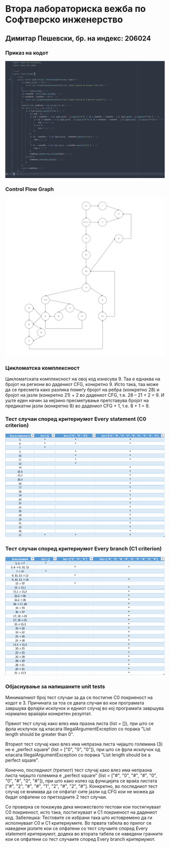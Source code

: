 # Втора лабораториска вежба по Софтверско инженерство

## Димитар Пешевски, бр. на индекс: 206024

###  Приказ на кодот
![Code](/assets/images/Code.png)

###  Control Flow Graph
![Control Flow Graph](/assets/images/CFG.png)

### Цикломатска комплексност
Цикломатската комплексност на овој код изнесува 9. Таа е еднаква на бројот на региони во дадениот CFG, конкретно 9. Исто така, таа може да се пресмета како разлика помеѓу бројот на ребра (конкретно 28) и бројот на јазли (конкретно 21) + 2 во дадениот CFG, т.е. 28 – 21 + 2 = 9. И уште еден начин за нејзино пресметување претставува бројот на предикатни јазли (конкретно 8) во дадениот CFG + 1, т.е. 8 + 1 = 9.

### Тест случаи според критериумот Every statement (C0 criterion)
![C0 Criterion](/assets/images/C0-Criterion.png)

### Тест случаи според критериумот Every branch (C1 criterion)
![C1 Criterion](/assets/images/C1-Criterion.png)

### Објаснување за напишаните unit tests
Минималниот број тест случаи за да се постигне C0 покриеност на кодот е 3. Причината за тоа се двата случаи во кои програмата завршува фрлајќи исклучок и едниот случај во кој програмата завршува нормално враќајќи конкретен резултат.

Првиот тест случај како влез има празна листа (list = []), при што се фрла исклучок од класата IllegalArgumentException со порака "List length should be greater than 0". 

Вториот тест случај како влез има непразна листа чијашто големина (3) не е „perfect square“ (list = ["0", "0", "0"]), при што се фрла исклучок од класата IllegalArgumentException со порака "List length should be a perfect square".

Конечно, последниот (третиот) тест случај како влез има непразна листа чијашто големина е „perfect square“ (list = ["#", "0", "#", "#", "0", "0", "#", "0", "#"]), при што како излез од функцијата се враќа листата ["#", "2", "#", "#", "1", "2", "#", "2", "#"]. Конкретно, во последниот тест случај се внимава да се опфатат сите јазли од CFG кои не можеа да бидат опфатени со претходните 2 тест случаи.

Со проверка се покажува дека множеството тестови кои постигнуваат C0 покриеност, исто така, постигнуваат и C1 покриеност на дадениот код.
Забелешка: Тестовите се избрани така што истовремено да ги исполнуваат C0 и C1 критериумите. Во првата табела во прилог се наведени јазлите кои се опфатени со тест случаите според Every statement критериумот, додека во втората табела се наведени гранките кои се опфатени со тест случаите според Every branch критериумот.
